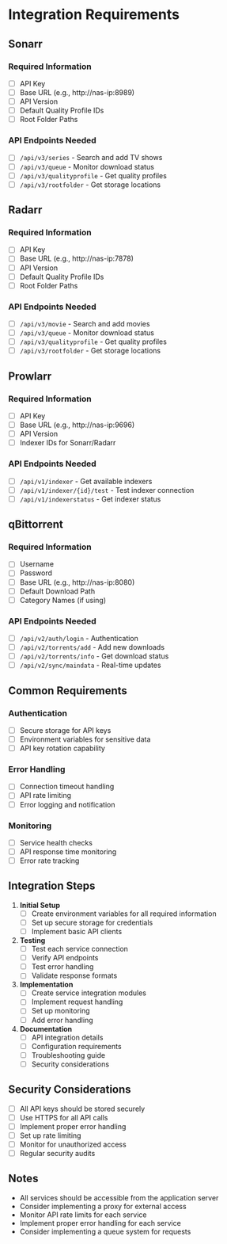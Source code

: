 # Integration Requirements

## Sonarr
### Required Information
- [ ] API Key
- [ ] Base URL (e.g., http://nas-ip:8989)
- [ ] API Version
- [ ] Default Quality Profile IDs
- [ ] Root Folder Paths

### API Endpoints Needed
- [ ] `/api/v3/series` - Search and add TV shows
- [ ] `/api/v3/queue` - Monitor download status
- [ ] `/api/v3/qualityprofile` - Get quality profiles
- [ ] `/api/v3/rootfolder` - Get storage locations

## Radarr
### Required Information
- [ ] API Key
- [ ] Base URL (e.g., http://nas-ip:7878)
- [ ] API Version
- [ ] Default Quality Profile IDs
- [ ] Root Folder Paths

### API Endpoints Needed
- [ ] `/api/v3/movie` - Search and add movies
- [ ] `/api/v3/queue` - Monitor download status
- [ ] `/api/v3/qualityprofile` - Get quality profiles
- [ ] `/api/v3/rootfolder` - Get storage locations

## Prowlarr
### Required Information
- [ ] API Key
- [ ] Base URL (e.g., http://nas-ip:9696)
- [ ] API Version
- [ ] Indexer IDs for Sonarr/Radarr

### API Endpoints Needed
- [ ] `/api/v1/indexer` - Get available indexers
- [ ] `/api/v1/indexer/{id}/test` - Test indexer connection
- [ ] `/api/v1/indexerstatus` - Get indexer status

## qBittorrent
### Required Information
- [ ] Username
- [ ] Password
- [ ] Base URL (e.g., http://nas-ip:8080)
- [ ] Default Download Path
- [ ] Category Names (if using)

### API Endpoints Needed
- [ ] `/api/v2/auth/login` - Authentication
- [ ] `/api/v2/torrents/add` - Add new downloads
- [ ] `/api/v2/torrents/info` - Get download status
- [ ] `/api/v2/sync/maindata` - Real-time updates

## Common Requirements
### Authentication
- [ ] Secure storage for API keys
- [ ] Environment variables for sensitive data
- [ ] API key rotation capability

### Error Handling
- [ ] Connection timeout handling
- [ ] API rate limiting
- [ ] Error logging and notification

### Monitoring
- [ ] Service health checks
- [ ] API response time monitoring
- [ ] Error rate tracking

## Integration Steps
1. **Initial Setup**
   - [ ] Create environment variables for all required information
   - [ ] Set up secure storage for credentials
   - [ ] Implement basic API clients

2. **Testing**
   - [ ] Test each service connection
   - [ ] Verify API endpoints
   - [ ] Test error handling
   - [ ] Validate response formats

3. **Implementation**
   - [ ] Create service integration modules
   - [ ] Implement request handling
   - [ ] Set up monitoring
   - [ ] Add error handling

4. **Documentation**
   - [ ] API integration details
   - [ ] Configuration requirements
   - [ ] Troubleshooting guide
   - [ ] Security considerations

## Security Considerations
- [ ] All API keys should be stored securely
- [ ] Use HTTPS for all API calls
- [ ] Implement proper error handling
- [ ] Set up rate limiting
- [ ] Monitor for unauthorized access
- [ ] Regular security audits

## Notes
- All services should be accessible from the application server
- Consider implementing a proxy for external access
- Monitor API rate limits for each service
- Implement proper error handling for each service
- Consider implementing a queue system for requests 